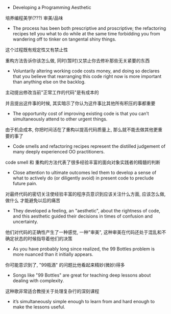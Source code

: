 + Developing a Programming Aesthetic

培养编程美学(???) 审美/品味

+ The process has been both prescriptive and proscriptive; the refactoring recipes tell you what to do while at the same time forbidding you from wandering off to tinker on tangental shiny things.

这个过程既有规定性又有禁止性

重构方法告诉你该怎么做, 同时(暂时)又禁止你去修补那些无关紧要的东西

+ Voluntarily altering working code costs money, and doing so declares that you believe that rearranging this code right now is more important than anything else on the backlog.

主动提出修改当前"正常工作的代码"是有成本的

并且提出这件事的时候, 其实暗示了你认为这件事比其他所有积压的事都重要

+ The opportunity cost of improving existing code is that you can’t simultaneously attend to other urgent things.

由于机会成本, 你把时间活在了重构以提高代码质量上, 那么就不能去做其他更重要的事了

+ Code smells and refactoring recipes represent the distilled judgement of many deeply experienced OO practitioners.

code smell 和 重构的方法代表了很多经验丰富的面向对象实践者的精髓的判断

+ Close attention to ultimate outcomes led them to develop a sense of what to actively do (or diligently avoid) in present code to preclude future pain.

对最终代码的密切关注使经验丰富的程序员意识到应该关注什么方面, 应该怎么做, 做什么 才能避免以后的痛苦

+ They developed a feeling, an "aesthetic", about the rightness of code, and this aesthetic guided their decisions in times of confusion and uncertainty.

他们对代码的正确性产生了一种感觉, 一种"审美", 这种审美在代码还处于混乱和不确定状态的时候指导着他们的决策

+ As you have probably long since realized, the 99 Bottles problem is more nuanced than it initially appears.

你可能意识到了, "99瓶酒" 的问题比他看起来精妙(微妙)得多

+ Songs like "99 Bottles" are great for teaching deep lessons about dealing with complexity.

这种歌非常适合教授关于处理复杂行的深刻课程

+ it’s simultaneously simple enough to learn from and hard enough to make the lessons useful.

